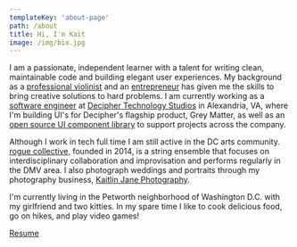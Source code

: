 ```yaml
---
templateKey: 'about-page'
path: /about
title: Hi, I'm Kait
image: /img/bio.jpg
---
```


I am a passionate, independent learner with a talent for writing clean, maintainable code and building elegant user experiences. My background as a [professional violinist](https://www.youtube.com/watch?v=USPusTK9mYU) and an [entrepreneur](http://kaitlinjane.com) has given me the skills to bring creative solutions to hard problems. I am currently working as a [software engineer](http://deciphernow.com/staff/kaitlin-moreno) at [Decipher Technology Studios](http://deciphernow.com) in Alexandria, VA, where I'm building UI's for Decipher's flagship product, Grey Matter, as well as an [open source UI component library](https://github.com/DecipherNow/gm-ui-components/) to support projects across the company.

Although I work in tech full time I am still active in the DC arts community. [rogue collective,](http://roguecollectivedc.com) founded in 2014, is a string ensemble that focuses on interdisciplinary collaboration and improvisation and performs regularly in the DMV area. I also photograph weddings and portraits through my photography business, [Kaitlin Jane Photography](http://kaitlinjane.com).

I'm currently living in the Petworth neighborhood of Washington D.C. with my girlfriend and two kitties. In my spare time I like to cook delicious food, go on hikes, and play video games!

[Resume](/technical_resume_moreno.pdf)

